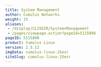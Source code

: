 ```yaml
---
title: System Management
author: Cumulus Networks
weight: 15
aliases:
 - /display/CL25ESR/System+Management
 - /pages/viewpage.action?pageId=5115898
pageID: 5115898
product: Cumulus Linux
version: 2.5.12
imgData: cumulus-linux-25esr
siteSlug: cumulus-linux-25esr
---
```

<article id="html-search-results" class="ht-content" style="display: none;">

</article>

<footer id="ht-footer">

</footer>
